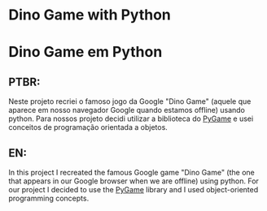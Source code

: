 # Dino Game with Python
# Dino Game em Python

## PTBR:
<p>
  Neste projeto recriei o famoso jogo da Google "Dino Game" (aquele que aparece em nosso navegador Google quando estamos offline) usando python. Para nossos projeto decidi utilizar a biblioteca do <a href="https://www.pygame.org/news">PyGame</a> e usei conceitos de programação orientada a objetos.
</p>

## EN:
<p>
  In this project I recreated the famous Google game "Dino Game" (the one that appears in our Google browser when we are offline) using python. For our project I decided to use the <a href="https://www.pygame.org/news">PyGame</a> library and I used object-oriented programming concepts.
</p>
